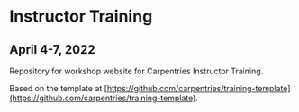 # Instructor Training
## April 4-7, 2022

Repository for workshop website for Carpentries Instructor Training.

Based on the template at [https://github.com/carpentries/training-template](https://github.com/carpentries/training-template).
